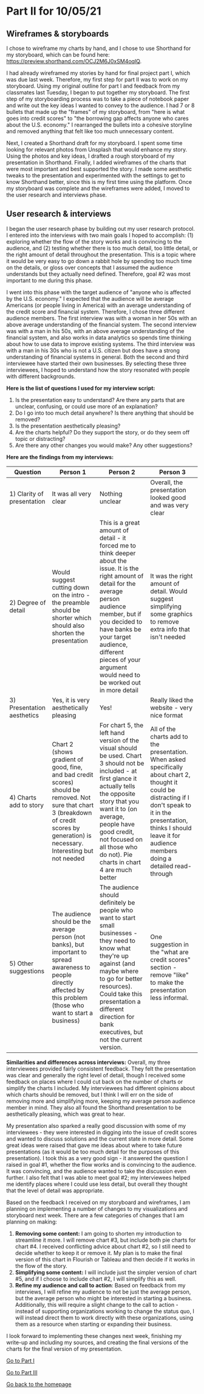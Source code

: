 # Part II for 10/05/21

## Wireframes & storyboards
I chose to wireframe my charts by hand, and I chose to use Shorthand for my storyboard, which can be found here: <https://preview.shorthand.com/OCJ2M6J0xSM4oqlQ>.

I had already wireframed my stories by hand for final project part I, which was due last week. Therefore, my first step for part II was to work on my storyboard. Using my original outline for part I and feedback from my classmates last Tuesday, I began to put together my storyboard. The first step of my storyboarding process was to take a piece of notebook paper and write out the key ideas I wanted to convey to the audience. I had 7 or 8 bullets that made up the "frames" of my storyboard, from "here is what goes into credit scores" to "the borrowing gap affects anyone who cares about the U.S. economy." I rearranged the bullets into a cohesive storyline and removed anything that felt like too much unnecessary content.

Next, I created a Shorthand draft for my storyboard. I spent some time looking for relevant photos from Unsplash that would enhance my story. Using the photos and key ideas, I drafted a rough storyboard of my presentation in Shorthand. Finally, I added wireframes of the charts that were most important and best supported the story. I made some aesthetic tweaks to the presentation and experimented with the settings to get to know Shorthand better, since this is my first time using the platform. Once my storyboard was complete and the wireframes were added, I moved to the user research and interviews phase.


## User research & interviews
I began the user research phase by building out my user research protocol. I entered into the interviews with two main goals I hoped to accomplish: (1) exploring whether the flow of the story works and is convincing to the audience, and (2) testing whether there is too much detail, too little detail, or the right amount of detail throughout the presentation. This is a topic where it would be very easy to go down a rabbit hole by spending too much time on the details, or gloss over concepts that I assumed the audience understands but they actually need defined. Therefore, goal #2 was most important to me during this phase.

I went into this phase with the target audience of "anyone who is affected by the U.S. economy." I expected that the audience will be average Americans (or people living in America) with an average understanding of the credit score and financial system. Therefore, I chose three different audience members. The first interview was with a woman in her 50s with an above average understanding of the financial system. The second interview was with a man in his 50s, with an above average understanding of the financial system, and also works in data analytics so spends time thinking about how to use data to improve existing systems. The third interview was with a man in his 30s who is not a U.S. citizen but does have a strong understanding of financial systems in general. Both the second and third interviewee have started their own businesses. By selecting these three interviewees, I hoped to understand how the story resonated with people with different backgrounds.


**Here is the list of questions I used for my interview script:**
1. Is the presentation easy to understand? Are there any parts that are unclear, confusing, or could use more of an explanation?
2. Do I go into too much detail anywhere? Is there anything that should be removed?
3. Is the presentation aesthetically pleasing?
4. Are the charts helpful? Do they support the story, or do they seem off topic or distracting?
5. Are there any other changes you would make? Any other suggestions?


**Here are the findings from my interviews:**

Question | Person 1 | Person 2 | Person 3
-------- | -------- | -------- | --------
1) Clarity of presentation | It was all very clear | Nothing unclear | Overall, the presentation looked good and was very clear
2) Degree of detail | Would suggest cutting down on the intro - the preamble should be shorter which should also shorten the presentation | This is a great amount of detail - it forced me to think deeper about the issue. It is the right amount of detail for the average person audience member, but if you decided to have banks be your target audience, different pieces of your argument would need to be worked out in more detail | It was the right amount of detail. Would suggest simplifying some graphics to remove extra info that isn't needed
3) Presentation aesthetics | Yes, it is very aesthetically pleasing | Yes! | Really liked the website - very nice format
4) Charts add to story | Chart 2 (shows gradient of good, fine, and bad credit scores) should be removed. Not sure that chart 3 (breakdown of credit scores by generation) is necessary. Interesting but not needed | For chart 5, the left hand version of the visual should be used. Chart 3 should not be included - at first glance it actually tells the opposite story that you want it to (on average, people have good credit, not focused on all those who do not). Pie charts in chart 4 are much better | All of the charts add to the presentation. When asked specifically about chart 2, thought it could be distracting if I don't speak to it in the presentation, thinks I should leave it for audience members doing a detailed read-through
5) Other suggestions | The audience should be the average person (not banks), but important to spread awareness to people directly affected by this problem (those who want to start a business) | The audience should definitely be people who want to start small businesses - they need to know what they're up against (and maybe where to go for better resources). Could take this presentation a different direction for bank executives, but not the current version. | One suggestion in the "what are credit scores" section - remove "like" to make the presentation less informal.


**Similarities and differences across interviews:**
Overall, my three interviewees provided fairly consistent feedback. They felt the presentation was clear and generally the right level of detail, though I received some feedback on places where I could cut back on the number of charts or simplify the charts I included. My interviewees had different opinions about which charts should be removed, but I think I will err on the side of removing more and simplifying more, keeping my average person audience member in mind. They also all found the Shorthand presentation to be aesthetically pleasing, which was great to hear.

My presentation also sparked a really good discussion with some of my interviewees - they were interested in digging into the issue of credit scores and wanted to discuss solutions and the current state in more detail. Some great ideas were raised that gave me ideas about where to take future presentations (as it would be too much detail for the purposes of this presentation). I took this as a very good sign - it answered the question I raised in goal #1, whether the flow works and is convincing to the audience. It was convincing, and the audience wanted to take the discussion even further. I also felt that I was able to meet goal #2; my interviewees helped me identify places where I could use less detail, but overall they thought that the level of detail was appropriate.

Based on the feedback I received on my storyboard and wireframes, I am planning on implementing a number of changes to my visualizations and storyboard next week. There are a few categories of changes that I am planning on making:
1. **Removing some content:** I am going to shorten my introduction to streamline it more. I will remove chart #3, but include both pie charts for chart #4. I received conflicting advice about chart #2, so I still need to decide whether to keep it or remove it. My plan is to make the final version of this chart in Flourish or Tableau and then decide if it works in the flow of the story.
2. **Simplifying some content:** I will include just the simpler version of chart #5, and if I choose to include chart #2, I will simplify this as well.
3. **Refine my audience and call to action**: Based on feedback from my interviews, I will refine my audience to not be just the average person, but the average person who might be interested in starting a business. Additionally, this will require a slight change to the call to action - instead of supporting organizations working to change the status quo, I will instead direct them to work directly with these organizations, using them as a resource when starting or expanding their business.

I look forward to implementing these changes next week, finishing my write-up and including my sources, and creating the final versions of the charts for the final version of my presentation.



[Go to Part I](/final_project_Paige_Hannah.md)

[Go to Part III](/final_project_part_3_Paige_Hannah.md)

[Go back to the homepage](/README.md)

